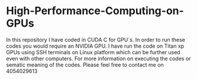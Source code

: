 # High-Performance-Computing-on-GPUs
In this repository I have coded in CUDA C for GPU`s. In order to run these codes you would require an NVIDIA GPU. I have run the code on Titan xp GPUs using SSH terminals on Linux platform which can be further used even with other computers.
For more information on executing the codes or sematic meaning of the codes. Please feel free to contact me on 4054029613
